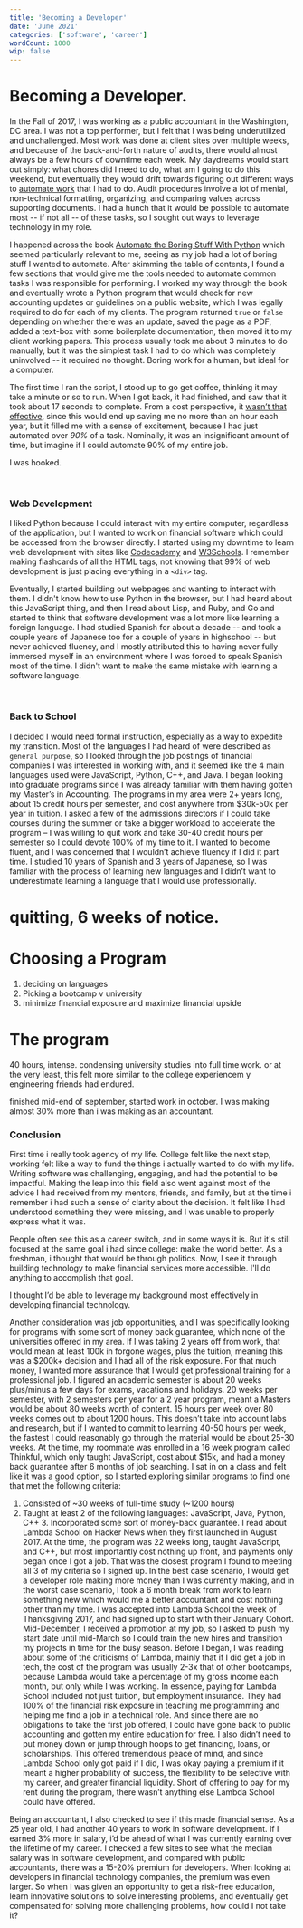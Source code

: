 ```yaml
---
title: 'Becoming a Developer'
date: 'June 2021'
categories: ['software', 'career']
wordCount: 1000
wip: false
---
```


# Becoming a Developer.

<!-- I went back to school to learn software development, although it wasn't school in the typical sense. Having completed undergraduate and graduate school in an academic setting, referring to a 6 month coding bootcamp seems somewhat ... dishonest. This "programming program" was where I learned programming tools, technologies, and theory full time, 40-hours per week. After I finished my program, I was digging up some old notes and research I had done when I first started considering quitting my job and making this transition, and thought I’d compile them for posterity. -->

In the Fall of 2017, I was working as a public accountant in the Washington, DC area. I was not a top performer, but I felt that I was being underutilized and unchallenged. Most work was done at client sites over multiple weeks, and because of the back-and-forth nature of audits, there would almost always be a few hours of downtime each week. My daydreams would start out simply: what chores did I need to do, what am I going to do this weekend, but eventually they would drift towards figuring out different ways to [automate work](/writings/automate) that I had to do. Audit procedures involve a lot of menial, non-technical formatting, organizing, and comparing values across supporting documents. I had a hunch that it would be possible to automate most -- if not all -- of these tasks, so I sought out ways to leverage technology in my role.

I happened across the book [Automate the Boring Stuff With Python](https://automatetheboringstuff.com) which seemed particularly relevant to me, seeing as my job had a lot of boring stuff I wanted to automate. After skimming the table of contents, I found a few sections that would give me the tools needed to automate common tasks I was responsible for performing. I worked my way through the book and eventually wrote a Python program that would check for new accounting updates or guidelines on a public website, which I was legally required to do for each of my clients. The program returned `true` or `false` depending on whether there was an update, saved the page as a PDF, added a text-box with some boilerplate documentation, then moved it to my client working papers. This process usually took me about 3 minutes to do manually, but it was the simplest task I had to do which was completely uninvolved -- it required no thought. Boring work for a human, but ideal for a computer.

The first time I ran the script, I stood up to go get coffee, thinking it may take a minute or so to run. When I got back, it had finished, and saw that it took about 17 seconds to complete. From a cost perspective, it [wasn’t that effective](https://xkcd.com/1205/), since this would end up saving me no more than an hour each year, but it filled me with a sense of excitement, because I had just automated over *90%* of a task. Nominally, it was an insignificant amount of time, but imagine if I could automate 90% of my entire job. 

I was hooked.

<br>

### Web Development

I liked Python because I could interact with my entire computer, regardless of the application, but I wanted to work on financial software which could be accessed from the browser directly. I started using my downtime to learn web development with sites like [Codecademy](https://www.codecademy.com/) and [W3Schools](https://www.w3schools.com/). I remember making flashcards of all the HTML tags, not knowing that 99% of web development is just placing everything in a `<div>` tag. 

Eventually, I started building out webpages and wanting to interact with them. I didn't know how to use Python in the browser, but I had heard about this JavaScript thing, and then I read about Lisp, and Ruby, and Go and started to think that software development was a lot more like learning a foreign language. I had studied Spanish for about a decade -- and took a couple years of Japanese too for a couple of years in highschool -- but never achieved fluency, and I mostly attributed this to having never fully immersed myself in an environment where I was forced to speak Spanish most of the time. I didn't want to make the same mistake with learning a software language.

<br>

### Back to School

I decided I would need formal instruction, especially as a way to expedite my transition. Most of the languages I had heard of were described as `general purpose`, so I looked through the job postings of financial companies I was interested in working with, and it seemed like the 4 main languages used were JavaScript, Python, C++, and Java. I began looking into graduate programs since I was already familiar with them having gotten my Master’s in Accounting. The programs in my area were 2+ years long, about 15 credit hours per semester, and cost anywhere from $30k-50k per year in tuition.
I asked a few of the admissions directors if I could take courses during the summer or take a bigger workload to accelerate the program – I was willing to quit work and take 30-40 credit hours per semester so I could devote 100% of my time to it. I wanted to become fluent, and I was concerned that I wouldn’t achieve fluency if I did it part time. I studied 10 years of Spanish and 3 years of Japanese, so I was familiar with the process of learning new languages and I didn’t want to underestimate learning a language that I would use professionally.

# quitting, 6 weeks of notice.

# Choosing a Program
1. deciding on languages
2. Picking a bootcamp v university
3. minimize financial exposure and maximize financial upside

# The program
40 hours, intense. condensing university studies into full time work. or at the very least, this felt more similar to the college experiencem y engineering friends had endured.

finished mid-end of september, started work in october. I was making almost 30% more than i was making as an accountant.


### Conclusion
First time i really took agency of my life. College felt like the next step, working felt like a way to fund the things i actually wanted to do with my life. Writing software was challenging, engaging, and had the potential to be impactful. Making the leap into this field also went against most of the advice I had received from my mentors, friends, and family, but at the time i remember i had such a sense of clarity about the decision. It felt like I had understood something they were missing, and I was unable to properly express what it was. 

People often see this as a career switch, and in some ways it is. But it's still focused at the same goal i had since college: make the world better. As a freshman, i thought that would be through politics. Now, I see it through building technology to make financial services more accessible. I'll do anything to accomplish that goal. 


I thought I’d be able to leverage my background most effectively in developing financial technology. 


Another consideration was job opportunities, and I was specifically looking for programs with some sort of money back guarantee, which none of the universities offered in my area. If I was taking 2 years off from work, that would mean at least 100k in forgone wages, plus the tuition, meaning this was a $200k+ decision and I had all of the risk exposure. For that much money, I wanted more assurance that I would get professional training for a professional job.
I figured an academic semester is about 20 weeks plus/minus a few days for exams, vacations and holidays. 20 weeks per semester, with 2 semesters per year for a 2 year program, meant a Masters would be about 80 weeks worth of content. 15 hours per week over 80 weeks comes out to about 1200 hours. This doesn’t take into account labs and research, but if I wanted to commit to learning 40-50 hours per week, the fastest I could reasonably go through the material would be about 25-30 weeks.
At the time, my roommate was enrolled in a 16 week program called Thinkful, which only taught JavaScript, cost about $15k, and had a money back guarantee after 6 months of job searching. I sat in on a class and felt like it was a good option, so I started exploring similar programs to find one that met the following criteria:
1. Consisted of ~30 weeks of full-time study (~1200 hours)
2. Taught at least 2 of the following languages: JavaScript, Java, Python, C++ 3. Incorporated some sort of money-back guarantee.
I read about Lambda School on Hacker News when they first launched in August 2017. At the time, the program was 22 weeks long, taught JavaScript, and C++, but most importantly cost nothing up front, and payments only began once I got a job. That was the closest program I found to meeting all 3 of my criteria so I signed up. In the best case scenario, I would get a developer role making more money than I was currently making, and in the worst case scenario, I took a 6 month break from work to learn something new which would me a better accountant and cost nothing other than my time.
I was accepted into Lambda School the week of Thanksgiving 2017, and had signed up to start with their January Cohort. Mid-December, I received a promotion at my job, so I asked to push my start date until mid-March so I could train the new hires and transition my projects in time for the busy season.
Before I began, I was reading about some of the criticisms of Lambda, mainly that if I did get a job in tech, the cost of the program was usually 2-3x that of other bootcamps, because Lambda would take a percentage of my gross income each month, but only while I was working. In essence, paying for Lambda School included not just tuition, but employment insurance. They had 100% of the financial risk exposure in teaching me programming and helping me find a job in a technical role. And since there are no obligations to take the first job offered, I could have gone back to public accounting and gotten my entire education for free. I also didn’t need to put money down or jump through hoops to get financing, loans, or scholarships. This offered tremendous peace of mind, and since Lambda School only got paid if I did, I was okay paying a premium if it meant a higher probability of success, the flexibility to be selective with my career, and greater financial liquidity. Short of offering to pay for my rent during the program, there wasn’t anything else Lambda School could have offered.

Being an accountant, I also checked to see if this made financial sense. As a 25 year old, I had another 40 years to work in software development. If I earned 3% more in salary, i’d be ahead of what I was currently earning over the lifetime of my career. I checked a few sites to see what the median salary was in software development, and compared with public accountants, there was a 15-20% premium for developers. When looking at developers in financial technology companies, the premium was even larger. So when I was given an opportunity to get a risk-free education, learn innovative solutions to solve interesting problems, and eventually get compensated for solving more challenging problems, how could I not take it?